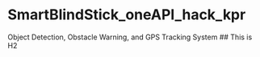 # SmartBlindStick_oneAPI_hack_kpr
Object Detection, Obstacle Warning, and GPS Tracking System ## This is H2

